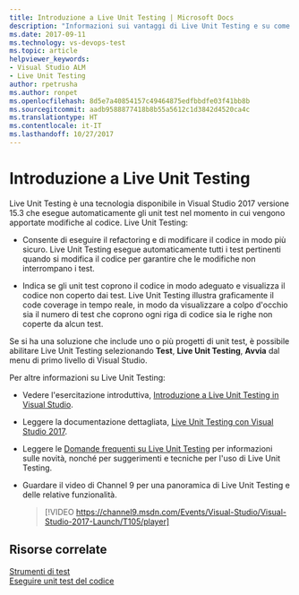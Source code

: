 ```yaml
---
title: Introduzione a Live Unit Testing | Microsoft Docs
description: "Informazioni sui vantaggi di Live Unit Testing e su come usarlo quando si esegue il testing unità dei progetti."
ms.date: 2017-09-11
ms.technology: vs-devops-test
ms.topic: article
helpviewer_keywords:
- Visual Studio ALM
- Live Unit Testing
author: rpetrusha
ms.author: ronpet
ms.openlocfilehash: 8d5e7a40854157c49464875edfbbdfe03f41bb8b
ms.sourcegitcommit: aadb9588877418b8b55a5612c1d3842d4520ca4c
ms.translationtype: HT
ms.contentlocale: it-IT
ms.lasthandoff: 10/27/2017
---
```

# <a name="introducing-live-unit-testing"></a>Introduzione a Live Unit Testing

Live Unit Testing è una tecnologia disponibile in Visual Studio 2017 versione 15.3 che esegue automaticamente gli unit test nel momento in cui vengono apportate modifiche al codice. Live Unit Testing:

- Consente di eseguire il refactoring e di modificare il codice in modo più sicuro. Live Unit Testing esegue automaticamente tutti i test pertinenti quando si modifica il codice per garantire che le modifiche non interrompano i test.
 
- Indica se gli unit test coprono il codice in modo adeguato e visualizza il codice non coperto dai test. Live Unit Testing illustra graficamente il code coverage in tempo reale, in modo da visualizzare a colpo d'occhio sia il numero di test che coprono ogni riga di codice sia le righe non coperte da alcun test.
 
Se si ha una soluzione che include uno o più progetti di unit test, è possibile abilitare Live Unit Testing selezionando **Test**, **Live Unit Testing**, **Avvia** dal menu di primo livello di Visual Studio.

Per altre informazioni su Live Unit Testing:

- Vedere l'esercitazione introduttiva, [Introduzione a Live Unit Testing in Visual Studio](live-unit-testing-start.md).

- Leggere la documentazione dettagliata, [Live Unit Testing con Visual Studio 2017](live-unit-testing.md).
 
- Leggere le [Domande frequenti su Live Unit Testing](live-unit-testing-faq.md) per informazioni sulle novità, nonché per suggerimenti e tecniche per l'uso di Live Unit Testing.
 
- Guardare il video di Channel 9 per una panoramica di Live Unit Testing e delle relative funzionalità. </p>

   > [!VIDEO https://channel9.msdn.com/Events/Visual-Studio/Visual-Studio-2017-Launch/T105/player]

## <a name="related-resources"></a>Risorse correlate
[Strumenti di test](https://www.visualstudio.com/vs/testing-tools/)   
[Eseguire unit test del codice](unit-test-your-code.md)   

